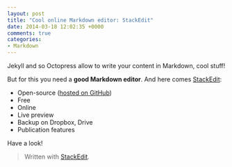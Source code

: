 ```yaml
---
layout: post
title: "Cool online Markdown editor: StackEdit"
date: 2014-03-18 12:02:35 +0000
comments: true
categories: 
- Markdown
---
```


Jekyll and so Octopress allow to write your content in Markdown, cool stuff!

But for this you need a **good Markdown editor**.
And here comes [StackEdit](https://stackedit.io/):

* Open-source ([hosted on GitHub](https://github.com/benweet/stackedit))
* Free
* Online
* Live preview
* Backup on Dropbox, Drive
* Publication features

Have a look!

> Written with [StackEdit](https://stackedit.io/).